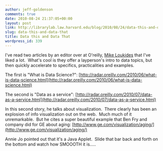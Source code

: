 ```yaml
---
author: jeff-goldenson
comments: true
date: 2010-08-24 21:37:05+00:00
layout: post
link: http://librarylab.law.harvard.edu/blog/2010/08/24/data-this-and-data-that/
slug: data-this-and-data-that
title: Data this and Data That
wordpress_id: 339
---
```


I've read two articles by an editor over at O'reilly, [Mike Loukides](http://radar.oreilly.com/mikel/) that I've liked a lot.  What's cool is they offer a layperson's intro to data topics, but then quickly accelerate to specifics, practicalities and examples.

The first is "What is Data Science?": [http://radar.oreilly.com/2010/06/what-is-data-science.html](http://radar.oreilly.com/2010/06/what-is-data-science.html)

The second is "Data as a service": [http://radar.oreilly.com/2010/07/data-as-a-service.html](http://radar.oreilly.com/2010/07/data-as-a-service.html)

In this second story, he talks about visualization.  There clearly has been an explosion of info visualization out on the web.  Much much of it unremarkable.  But he cites a super beautiful example that Ben Fry and company did for GE about aging: [http://www.ge.com/visualization/aging/](http://www.ge.com/visualization/aging/)

Annie Jo pointed out that it's a Java Applet.  Slide that bar back and forth on the bottom and watch how SMOOOTH it is.....
